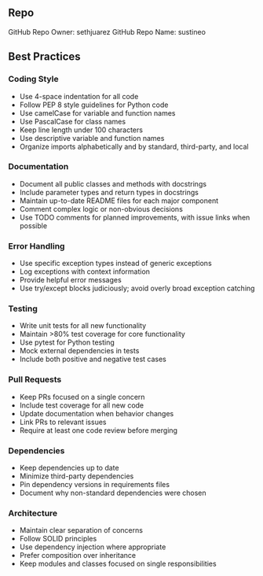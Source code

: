 ## Repo

GitHub Repo Owner: sethjuarez
GitHub Repo Name: sustineo

## Best Practices

### Coding Style
- Use 4-space indentation for all code
- Follow PEP 8 style guidelines for Python code
- Use camelCase for variable and function names
- Use PascalCase for class names
- Keep line length under 100 characters
- Use descriptive variable and function names
- Organize imports alphabetically and by standard, third-party, and local

### Documentation
- Document all public classes and methods with docstrings
- Include parameter types and return types in docstrings
- Maintain up-to-date README files for each major component
- Comment complex logic or non-obvious decisions
- Use TODO comments for planned improvements, with issue links when possible

### Error Handling
- Use specific exception types instead of generic exceptions
- Log exceptions with context information
- Provide helpful error messages
- Use try/except blocks judiciously; avoid overly broad exception catching

### Testing
- Write unit tests for all new functionality
- Maintain >80% test coverage for core functionality
- Use pytest for Python testing
- Mock external dependencies in tests
- Include both positive and negative test cases

### Pull Requests
- Keep PRs focused on a single concern
- Include test coverage for all new code
- Update documentation when behavior changes
- Link PRs to relevant issues
- Require at least one code review before merging

### Dependencies
- Keep dependencies up to date
- Minimize third-party dependencies
- Pin dependency versions in requirements files
- Document why non-standard dependencies were chosen

### Architecture
- Maintain clear separation of concerns
- Follow SOLID principles
- Use dependency injection where appropriate
- Prefer composition over inheritance
- Keep modules and classes focused on single responsibilities